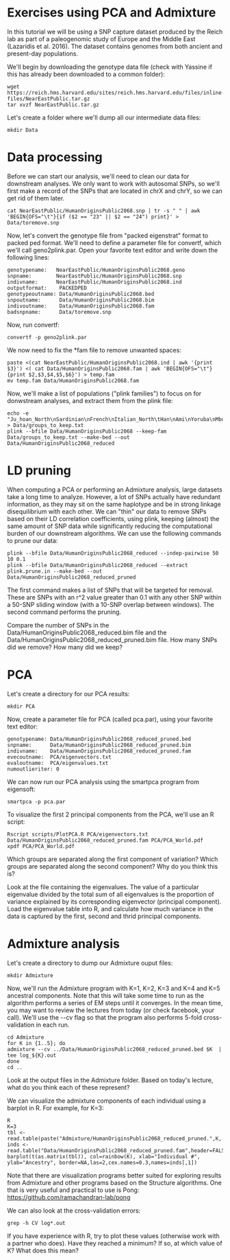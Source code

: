Exercises using PCA and Admixture
===============

In this tutorial we will be using a SNP capture dataset produced by the Reich lab as part of a paleogenomic study of Europe and the Middle East (Lazaridis et al. 2016). The dataset contains genomes from both ancient and present-day populations.

We'll begin by downloading the genotype data file (check with Yassine if this has already been downloaded to a common folder):

```
wget https://reich.hms.harvard.edu/sites/reich.hms.harvard.edu/files/inline-files/NearEastPublic.tar.gz
tar xvzf NearEastPublic.tar.gz
```

Let's create a folder where we'll dump all our intermediate data files:

```
mkdir Data
```


# Data processing

Before we can start our analysis, we'll need to clean our data for downstream analyses. We only want to work with autosomal SNPs, so we'll first make a record of the SNPs that are located in chrX and chrY, so we can get rid of them later.

```
cat NearEastPublic/HumanOriginsPublic2068.snp | tr -s " " | awk 'BEGIN{OFS="\t"}{if ($2 == "23" || $2 == "24") print}' > Data/toremove.snp
```

Now, let's convert the genotype file from "packed eigenstrat" format to packed ped format. We'll need to define a parameter file for convertf, which we'll call geno2plink.par. Open your favorite text editor and write down the following lines:


```
genotypename:   NearEastPublic/HumanOriginsPublic2068.geno
snpname:        NearEastPublic/HumanOriginsPublic2068.snp
indivname:      NearEastPublic/HumanOriginsPublic2068.ind
outputformat:    PACKEDPED
genotypeoutname: Data/HumanOriginsPublic2068.bed
snpoutname:      Data/HumanOriginsPublic2068.bim
indivoutname:    Data/HumanOriginsPublic2068.fam
badsnpname:      Data/toremove.snp
```

Now, run convertf:

```
convertf -p geno2plink.par
```

We now need to fix the *fam file to remove unwanted spaces:

```
paste <(cat NearEastPublic/HumanOriginsPublic2068.ind | awk '{print $3}') <( cat Data/HumanOriginsPublic2068.fam | awk 'BEGIN{OFS="\t"}{print $2,$3,$4,$5,$6}') > temp.fam
mv temp.fam Data/HumanOriginsPublic2068.fam
```

Now, we'll make a list of populations ("plink families") to focus on for donwstream analyses, and extract them from the plink file:

```
echo -e "Ju_hoan_North\nSardinian\nFrench\nItalian_North\tHan\nAmi\nYoruba\nMbuti\nPapuan\nOrcadian\nMayan\nKaritiana" > Data/groups_to_keep.txt
plink --bfile Data/HumanOriginsPublic2068 --keep-fam Data/groups_to_keep.txt --make-bed --out Data/HumanOriginsPublic2068_reduced
```

# LD pruning

When computing a PCA or performing an Admixture analysis, large datasets take a long time to analyze. However, a lot of SNPs actually have redundant information, as they may sit on the same haplotype and be in strong linkage disequilibrium with each other. We can "thin" our data to remove SNPs based on their LD correlation coefficients, using plink, keeping (almost) the same amount of SNP data while significantly reducing the computational burden of our downstream algorithms. We can use the following commands to prune our data:

```
plink --bfile Data/HumanOriginsPublic2068_reduced --indep-pairwise 50 10 0.1
plink --bfile Data/HumanOriginsPublic2068_reduced --extract plink.prune.in --make-bed --out Data/HumanOriginsPublic2068_reduced_pruned

```

The first command makes a list of SNPs that will be targeted for removal. These are SNPs with an r^2 value greater than 0.1 with any other SNP within a 50-SNP sliding window (with a 10-SNP overlap between windows). The second command performs the pruning.

Compare the number of SNPs in the Data/HumanOriginsPublic2068_reduced.bim file and the Data/HumanOriginsPublic2068_reduced_pruned.bim file. How many SNPs did we remove? How many did we keep?

# PCA

Let's create a directory for our PCA results:
```
mkdir PCA
```

Now, create a parameter file for PCA (called pca.par), using your favorite text editor:

```
genotypename: Data/HumanOriginsPublic2068_reduced_pruned.bed
snpname:      Data/HumanOriginsPublic2068_reduced_pruned.bim
indivname:    Data/HumanOriginsPublic2068_reduced_pruned.fam
evecoutname:  PCA/eigenvectors.txt
evaloutname:  PCA/eigenvalues.txt
numoutlieriter: 0
```

We can now run our PCA analysis using the smartpca program from eigensoft:

```
smartpca -p pca.par
```

To visualize the first 2 principal components from the PCA, we'll use an R script:

```
Rscript scripts/PlotPCA.R PCA/eigenvectors.txt Data/HumanOriginsPublic2068_reduced_pruned.fam PCA/PCA_World.pdf
xpdf PCA/PCA_World.pdf
```

Which groups are separated along the first component of variation? Which groups are separated along the second component? Why do you think this is?

Look at the file containing the eigenvalues. The value of a particular eigenvalue divided by the total sum of all eigenvalues is the proportion of variance explained by its corresponding eigenvector (principal component). Load the eigenvalue table into R, and calculate how much variance in the data is captured by the first, second and thrid principal components.

# Admixture analysis

Let's create a directory to dump our Admixture ouput files:

```
mkdir Admixture
```

Now, we'll run the Admixture program with K=1, K=2, K=3 and K=4 and K=5 ancestral components. Note that this will take some time to run as the algorithm performs a series of EM steps until it converges. In the mean time, you may want to review the lectures from today (or check facebook, your call). We'll use the --cv flag so that the program also performs 5-fold cross-validation in each run.

```
cd Admixture
for K in {1..5}; do
admixture --cv ../Data/HumanOriginsPublic2068_reduced_pruned.bed $K  | tee log_${K}.out
done
cd ..
```

Look at the output files in the Admixture folder. Based on today's lecture, what do you think each of these represent?

We can visualize the admixture components of each individual using a barplot in R. For example, for K=3:

```
R
K=3
tbl <- read.table(paste("Admixture/HumanOriginsPublic2068_reduced_pruned.",K,.Q",sep=""),header=FALSE)
inds <- read.table("Data/HumanOriginsPublic2068_reduced_pruned.fam",header=FALSE) 
barplot(t(as.matrix(tbl)), col=rainbow(K), xlab="Individual #", ylab="Ancestry", border=NA,las=2,cex.names=0.3,names=inds[,1])
```

Note that there are visualization programs better suited for exploring results from Admixture and other programs based on the Structure algorithms. One that is very useful and practical to use is Pong: https://github.com/ramachandran-lab/pong

We can also look at the cross-validation errors:

```
grep -h CV log*.out
```

If you have experience with R, try to plot these values (otherwise work with a partner who does). Have they reached a minimum? If so, at which value of K? What does this mean?
